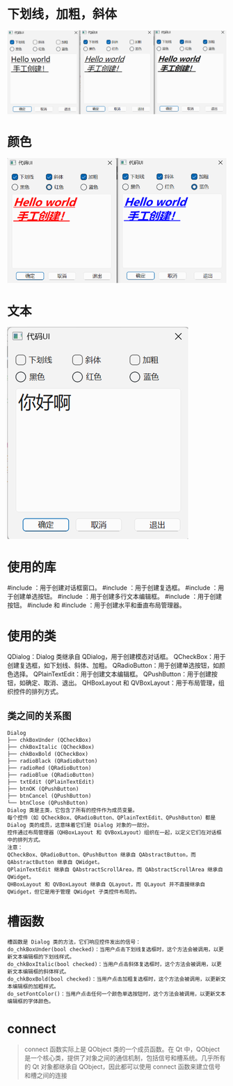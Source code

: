 # 下划线，加粗，斜体
![1](./images/1.png)
# 颜色
![2](./images/2.png)
# 文本
![3](./images/3.png)

# 使用的库
#include <QDialog>：用于创建对话框窗口。
#include <QCheckBox>：用于创建复选框。
#include <QRadioButton>：用于创建单选按钮。
#include <QPlainTextEdit>：用于创建多行文本编辑框。
#include <QPushButton>：用于创建按钮。
#include <QHBoxLayout> 和 #include <QVBoxLayout>：用于创建水平和垂直布局管理器。

# 使用的类
QDialog：Dialog 类继承自 QDialog，用于创建模态对话框。
QCheckBox：用于创建复选框，如下划线、斜体、加粗。
QRadioButton：用于创建单选按钮，如颜色选择。
QPlainTextEdit：用于创建文本编辑框。
QPushButton：用于创建按钮，如确定、取消、退出。
QHBoxLayout 和 QVBoxLayout：用于布局管理，组织控件的排列方式。
## 类之间的关系图
```
Dialog
├── chkBoxUnder (QCheckBox)
├── chkBoxItalic (QCheckBox)
├── chkBoxBold (QCheckBox)
├── radioBlack (QRadioButton)
├── radioRed (QRadioButton)
├── radioBlue (QRadioButton)
├── txtEdit (QPlainTextEdit)
├── btnOK (QPushButton)
├── btnCancel (QPushButton)
└── btnClose (QPushButton)
Dialog 类是主类，它包含了所有的控件作为成员变量。
每个控件（如 QCheckBox、QRadioButton、QPlainTextEdit、QPushButton）都是 Dialog 类的成员，这意味着它们是 Dialog 对象的一部分。
控件通过布局管理器（QHBoxLayout 和 QVBoxLayout）组织在一起，以定义它们在对话框中的排列方式。
注意：
QCheckBox、QRadioButton、QPushButton 继承自 QAbstractButton，而 QAbstractButton 继承自 QWidget。
QPlainTextEdit 继承自 QAbstractScrollArea，而 QAbstractScrollArea 继承自 QWidget。
QHBoxLayout 和 QVBoxLayout 继承自 QLayout，而 QLayout 并不直接继承自 QWidget，但它是用于管理 QWidget 子类控件布局的。
```
# 槽函数
```
槽函数是 Dialog 类的方法，它们响应控件发出的信号：
do_chkBoxUnder(bool checked)：当用户点击下划线复选框时，这个方法会被调用，以更新文本编辑框的下划线样式。
do_chkBoxItalic(bool checked)：当用户点击斜体复选框时，这个方法会被调用，以更新文本编辑框的斜体样式。
do_chkBoxBold(bool checked)：当用户点击加粗复选框时，这个方法会被调用，以更新文本编辑框的加粗样式。
do_setFontColor()：当用户点击任何一个颜色单选按钮时，这个方法会被调用，以更新文本编辑框的字体颜色。
```
# connect
> connect 函数实际上是 QObject 类的一个成员函数。在 Qt 中，QObject 是一个核心类，提供了对象之间的通信机制，包括信号和槽系统。几乎所有的 Qt 对象都继承自 QObject，因此都可以使用 connect 函数来建立信号和槽之间的连接
